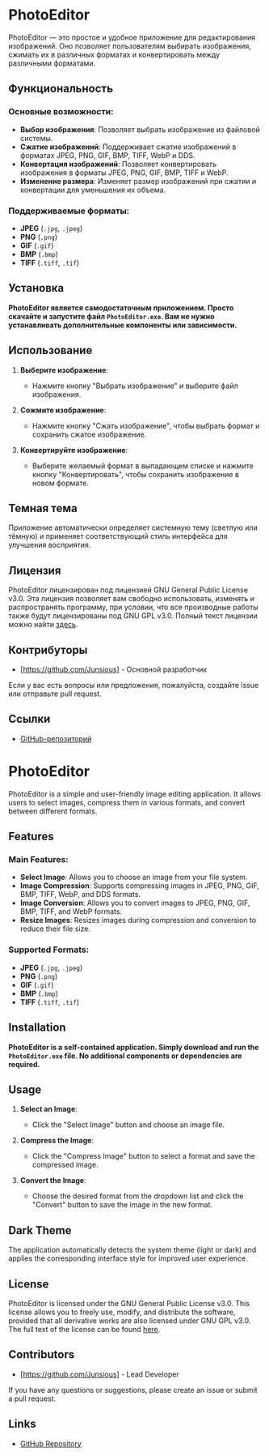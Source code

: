 # PhotoEditor

PhotoEditor — это простое и удобное приложение для редактирования изображений. Оно позволяет пользователям выбирать изображения, сжимать их в различных форматах и конвертировать между различными форматами.

## Функциональность

### Основные возможности:
- **Выбор изображения**: Позволяет выбрать изображение из файловой системы.
- **Сжатие изображений**: Поддерживает сжатие изображений в форматах JPEG, PNG, GIF, BMP, TIFF, WebP и DDS.
- **Конвертация изображений**: Позволяет конвертировать изображения в форматы JPEG, PNG, GIF, BMP, TIFF и WebP.
- **Изменение размера**: Изменяет размер изображений при сжатии и конвертации для уменьшения их объема.

### Поддерживаемые форматы:
- **JPEG** (`.jpg`, `.jpeg`)
- **PNG** (`.png`)
- **GIF** (`.gif`)
- **BMP** (`.bmp`)
- **TIFF** (`.tiff`, `.tif`)

## Установка

**PhotoEditor является самодостаточным приложением. Просто скачайте и запустите файл `PhotoEditor.exe`. Вам не нужно устанавливать дополнительные компоненты или зависимости.**

## Использование

1. **Выберите изображение**:
   - Нажмите кнопку "Выбрать изображение" и выберите файл изображения.

2. **Сожмите изображение**:
   - Нажмите кнопку "Сжать изображение", чтобы выбрать формат и сохранить сжатое изображение.

3. **Конвертируйте изображение**:
   - Выберите желаемый формат в выпадающем списке и нажмите кнопку "Конвертировать", чтобы сохранить изображение в новом формате.

## Темная тема

Приложение автоматически определяет системную тему (светлую или тёмную) и применяет соответствующий стиль интерфейса для улучшения восприятия.

## Лицензия

PhotoEditor лицензирован под лицензией GNU General Public License v3.0. Эта лицензия позволяет вам свободно использовать, изменять и распространять программу, при условии, что все производные работы также будут лицензированы под GNU GPL v3.0. Полный текст лицензии можно найти [здесь](https://www.gnu.org/licenses/gpl-3.0.html).

## Контрибуторы

- [https://github.com/Junsious] - Основной разработчик

Если у вас есть вопросы или предложения, пожалуйста, создайте issue или отправьте pull request.

## Ссылки

- [GitHub-репозиторий](https://github.com/Junsious/PhotoEditor)


# PhotoEditor

PhotoEditor is a simple and user-friendly image editing application. It allows users to select images, compress them in various formats, and convert between different formats.

## Features

### Main Features:
- **Select Image**: Allows you to choose an image from your file system.
- **Image Compression**: Supports compressing images in JPEG, PNG, GIF, BMP, TIFF, WebP, and DDS formats.
- **Image Conversion**: Allows you to convert images to JPEG, PNG, GIF, BMP, TIFF, and WebP formats.
- **Resize Images**: Resizes images during compression and conversion to reduce their file size.

### Supported Formats:
- **JPEG** (`.jpg`, `.jpeg`)
- **PNG** (`.png`)
- **GIF** (`.gif`)
- **BMP** (`.bmp`)
- **TIFF** (`.tiff`, `.tif`)

## Installation

**PhotoEditor is a self-contained application. Simply download and run the `PhotoEditor.exe` file. No additional components or dependencies are required.**

## Usage

1. **Select an Image**:
   - Click the "Select Image" button and choose an image file.

2. **Compress the Image**:
   - Click the "Compress Image" button to select a format and save the compressed image.

3. **Convert the Image**:
   - Choose the desired format from the dropdown list and click the "Convert" button to save the image in the new format.

## Dark Theme

The application automatically detects the system theme (light or dark) and applies the corresponding interface style for improved user experience.

## License

PhotoEditor is licensed under the GNU General Public License v3.0. This license allows you to freely use, modify, and distribute the software, provided that all derivative works are also licensed under GNU GPL v3.0. The full text of the license can be found [here](https://www.gnu.org/licenses/gpl-3.0.html).

## Contributors

- [https://github.com/Junsious] - Lead Developer

If you have any questions or suggestions, please create an issue or submit a pull request.

## Links

- [GitHub Repository](https://github.com/Junsious/PhotoEditor)

